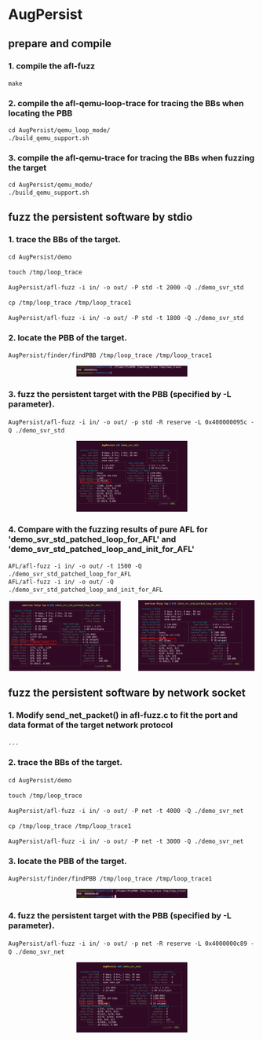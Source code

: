 # AugPersist

## prepare and compile
### 1. compile the afl-fuzz 
`make`

### 2. compile the afl-qemu-loop-trace for tracing the BBs when locating the PBB
```
cd AugPersist/qemu_loop_mode/
./build_qemu_support.sh
```

### 3. compile the afl-qemu-trace for tracing the BBs when fuzzing the target
```
cd AugPersist/qemu_mode/
./build_qemu_support.sh
```


## fuzz the persistent software by stdio
### 1. trace the BBs of the target.
`cd AugPersist/demo`

`touch /tmp/loop_trace`

`AugPersist/afl-fuzz -i in/ -o out/ -P std -t 2000 -Q ./demo_svr_std`

`cp /tmp/loop_trace /tmp/loop_trace1`

`AugPersist/afl-fuzz -i in/ -o out/ -P std -t 1800 -Q ./demo_svr_std`

### 2. locate the PBB of the target.
`AugPersist/finder/findPBB /tmp/loop_trace /tmp/loop_trace1`
<p align="center">
  <img alt="Light" src="https://github.com/01dwang/AugPersist/blob/master/screenshots/findPBB_for_demo_svr_std.png" width="45%">
</p>

### 3. fuzz the persistent target with the PBB (specified by -L parameter).
`AugPersist/afl-fuzz -i in/ -o out/ -p std -R reserve -L 0x400000095c -Q ./demo_svr_std`
<p align="center">
  <img alt="Light" src="https://github.com/01dwang/AugPersist/blob/master/screenshots/AugPersist_fuzz_demo_svr_std.png" width="45%">
</p>

### 4. Compare with the fuzzing results of pure AFL for 'demo_svr_std_patched_loop_for_AFL' and 'demo_svr_std_patched_loop_and_init_for_AFL'
```
AFL/afl-fuzz -i in/ -o out/ -t 1500 -Q ./demo_svr_std_patched_loop_for_AFL
AFL/afl-fuzz -i in/ -o out/ -Q ./demo_svr_std_patched_loop_and_init_for_AFL
```
<p align="center">
  <img alt="Light" src="https://github.com/01dwang/AugPersist/blob/master/screenshots/AFL_fuzz_demo_svr_std_patched1.png" width="45%">
&nbsp; &nbsp; &nbsp; &nbsp;
  <img alt="Dark" src="https://github.com/01dwang/AugPersist/blob/master/screenshots/AFL_fuzz_demo_svr_std_patched2.png" width="47%">
</p>


## fuzz the persistent software by network socket
### 1. Modify send_net_packet() in afl-fuzz.c to fit the port and data format of the target network protocol
`...`

### 2. trace the BBs of the target.
`cd AugPersist/demo`

`touch /tmp/loop_trace`

`AugPersist/afl-fuzz -i in/ -o out/ -P net -t 4000 -Q ./demo_svr_net`

`cp /tmp/loop_trace /tmp/loop_trace1`

`AugPersist/afl-fuzz -i in/ -o out/ -P net -t 3000 -Q ./demo_svr_net`

### 3. locate the PBB of the target.
`AugPersist/finder/findPBB /tmp/loop_trace /tmp/loop_trace1`
<p align="center">
  <img alt="Light" src="https://github.com/01dwang/AugPersist/blob/master/screenshots/findPBB_for_demo_svr_net.png" width="45%">
</p>

### 4. fuzz the persistent target with the PBB (specified by -L parameter).
`AugPersist/afl-fuzz -i in/ -o out/ -p net -R reserve -L 0x4000000c89 -Q ./demo_svr_net`
<p align="center">
  <img alt="Light" src="https://github.com/01dwang/AugPersist/blob/master/screenshots/AugPersist_fuzz_demo_svr_net.png" width="45%">
</p>